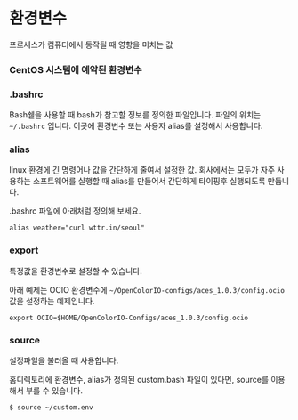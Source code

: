 # 환경변수
프로세스가 컴퓨터에서 동작될 때 영향을 미치는 값

### CentOS 시스템에 예약된 환경변수


### .bashrc
Bash쉘을 사용할 때 bash가 참고할 정보를 정의한 파일입니다.
파일의 위치는 `~/.bashrc` 입니다.
이곳에 환경변수 또는 사용자 alias를 설정해서 사용합니다.

### alias
linux 환경에 긴 명령어나 값을 간단하게 줄여서 설정한 값.
회사에서는 모두가 자주 사용하는 소프트웨어를 실행할 때
alias를 만들어서 간단하게 타이핑후 실행되도록 만듭니다.

.bashrc 파일에 아래처럼 정의해 보세요.
```
alias weather="curl wttr.in/seoul"
```

### export
특정값을 환경변수로 설정할 수 있습니다.

아래 예제는 OCIO 환경변수에 `~/OpenColorIO-configs/aces_1.0.3/config.ocio` 값을 설정하는 예제입니다.
```
export OCIO=$HOME/OpenColorIO-Configs/aces_1.0.3/config.ocio
```

### source
설정파일을 불러올 때 사용합니다.

홈디렉토리에 환경변수, alias가 정의된 custom.bash 파일이 있다면,
source를 이용해서 부를 수 있습니다.

```
$ source ~/custom.env
```

